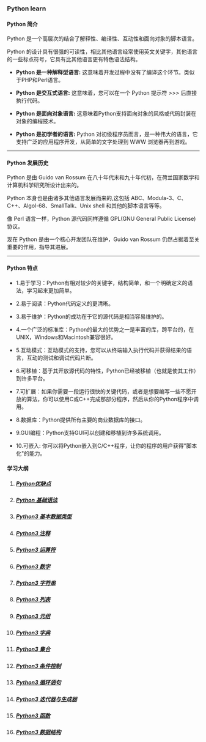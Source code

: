### Python learn

#### Python 简介
Python 是一个高层次的结合了解释性、编译性、互动性和面向对象的脚本语言。

Python 的设计具有很强的可读性，相比其他语言经常使用英文关键字，其他语言的一些标点符号，它具有比其他语言更有特色语法结构。

- **Python 是一种解释型语言:** 这意味着开发过程中没有了编译这个环节。类似于PHP和Perl语言。

- **Python 是交互式语言:** 这意味着，您可以在一个 Python 提示符 >>> 后直接执行代码。

- **Python 是面向对象语言:** 这意味着Python支持面向对象的风格或代码封装在对象的编程技术。

- **Python 是初学者的语言:** Python 对初级程序员而言，是一种伟大的语言，它支持广泛的应用程序开发，从简单的文字处理到 WWW 浏览器再到游戏。

---

#### Python 发展历史
Python 是由 Guido van Rossum 在八十年代末和九十年代初，在荷兰国家数学和计算机科学研究所设计出来的。

Python 本身也是由诸多其他语言发展而来的,这包括 ABC、Modula-3、C、C++、Algol-68、SmallTalk、Unix shell 和其他的脚本语言等等。

像 Perl 语言一样，Python 源代码同样遵循 GPL(GNU General Public License)协议。

现在 Python 是由一个核心开发团队在维护，Guido van Rossum 仍然占据着至关重要的作用，指导其进展。

---

#### Python 特点
- 1.易于学习：Python有相对较少的关键字，结构简单，和一个明确定义的语法，学习起来更加简单。

- 2.易于阅读：Python代码定义的更清晰。

- 3.易于维护：Python的成功在于它的源代码是相当容易维护的。

- 4.一个广泛的标准库：Python的最大的优势之一是丰富的库，跨平台的，在UNIX，Windows和Macintosh兼容很好。

- 5.互动模式：互动模式的支持，您可以从终端输入执行代码并获得结果的语言，互动的测试和调试代码片断。

- 6.可移植：基于其开放源代码的特性，Python已经被移植（也就是使其工作）到许多平台。

- 7.可扩展：如果你需要一段运行很快的关键代码，或者是想要编写一些不愿开放的算法，你可以使用C或C++完成那部分程序，然后从你的Python程序中调用。

- 8.数据库：Python提供所有主要的商业数据库的接口。

- 9.GUI编程：Python支持GUI可以创建和移植到许多系统调用。

- 10.可嵌入: 你可以将Python嵌入到C/C++程序，让你的程序的用户获得"脚本化"的能力。

#### 学习大纲

1. ##### [Python优缺点](/src/lesson00.synopsis/synopsis.md)
2. ##### [Python 基础语法](/src/lesson01.basicSyntax/basicSyntax3.md)
3. ##### [Python3 基本数据类型](/src/lesson02.dataType/dataType.md)
4. ##### [Python3 注释](/src/lesson04.comment/common.md)
5. ##### [Python3 运算符](/src/lesson05.basicOperators/basicOperators.md)
6. ##### [Python3 数字](/src/lesson07.number/number.md)
7. ##### [Python3 字符串](/src/lesson08.string/string.md)
8. ##### [Python3 列表](/src/lesson09.list/list.md)
9. ##### [Python3 元组](/src/lesson10.tuple/tuple.md)
10. ##### [Python3 字典](/src/lesson11.dictionary/dictionary.md)
11. ##### [Python3 集合](/src/lesson12.set/set.md)
12. ##### [Python3 条件控制](/src/lesson13.conditionalStatement/conditional-statements.md)
13. ##### [Python3 循环语句](/src/lesson14.loop/loop.md)
14. ##### [Python3 迭代器与生成器](/src/lesson15.iteratorGenerator/iterator-generator.md)
15. ##### [Python3 函数](/src/lesson16.function/function.md)
16. ##### [Python3 数据结构](/src/lesson17.dataStructure/data-structure.md)